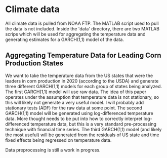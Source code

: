 # Climate data
All climate data is pulled from NOAA FTP. The MATLAB script used to pull the data is not included. Inside the 'data' directory, there are two MATLAB scrips which will be used for aggregating the temperature data and generating estimates for a GARCH(1,1) model of the data.

## Aggregating Temperature Data for Leading Corn Production States
We want to take the temperature data from the US states that were the leaders in corn production in 2020 (according to the USDA) and generate three different GARCH(1,1) models for each group of states being analyzed. The first GARCH(1,1) model will use raw data. The idea of this paper operates under the assumption that temperature data is not stationary, so this will likely not generate a very useful model. I will probably add stationary tests (ADF) for the raw data at some point. The second GARCH(1,1) model will be generated using log-differenced temperature data. More thought needs to be put into how to correctly interpret log-differenced temperature data, but this is a very standard pre-processing technique with financial time series. The third GARCH(1,1) model (and likely the most useful) will be generated from the residuals of US state and time fixed effects being regressed on temperature data. 

Data preprocessing is still a work in progress.
